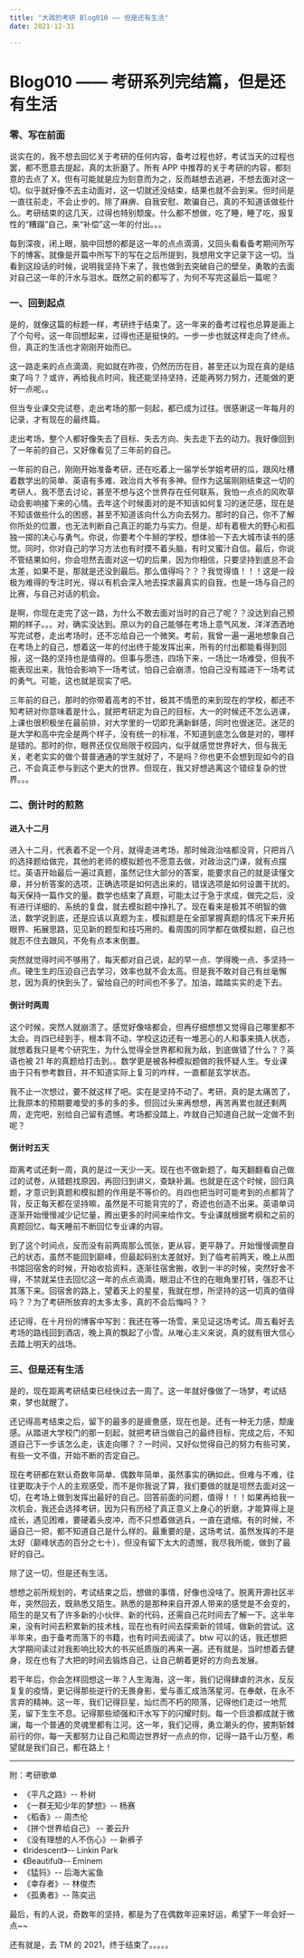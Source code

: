 ```yaml
---
title: "大政的考研 Blog010 —— 但是还有生活"
date: 2021-12-31

---
```


# Blog010 —— 考研系列完结篇，但是还有生活

### 零、写在前面

说实在的，我不想去回忆关于考研的任何内容，备考过程也好，考试当天的过程也罢，都不愿意去提起，真的太折磨了。所有 APP 中推荐的关于考研的内容，都刻意的去点了 X，但有可能就是应为刻意而为之，反而越想去逃避，不想去面对这一切。似乎就好像不去主动面对，这一切就还没结束，结果也就不会到来。但时间是一直往前走，不会止步的。除了麻痹、自我安慰、欺骗自己，真的不知道该做些什么。考研结束的这几天，过得也特别颓废。什么都不想做，吃了睡，睡了吃，报复性的“糟蹋”自己，来“补偿”这一年的付出。。。

每到深夜，闭上眼，脑中回想的都是这一年的点点滴滴，又回头看看备考期间所写下的博客。就像是开篇中所写下的写在之后所提到，我想用文字记录下这一切。当看到这段话的时候，说明我坚持下来了，我也做到去突破自己的壁垒，勇敢的去面对自己这一年的汗水与泪水。既然之前的都写了，为何不写完这最后一篇呢？

### 一、回到起点

是的，就像这篇的标题一样，考研终于结束了。这一年来的备考过程也总算是画上了个句号。这一年回想起来，过得也还是挺快的。一步一步也就这样走向了终点。但，真正的生活也才刚刚开始而已。

这一路走来的点点滴滴，宛如就在昨夜，仍然历历在目，甚至还以为现在真的是结束了吗？？或许，再给我点时间，我还能坚持坚持，还能再努力努力，还能做的更好一点呢。。

但当专业课交完试卷，走出考场的那一刻起，都已成为过往。很感谢这一年每月的记录，才有现在的最终篇。

走出考场，整个人都好像失去了目标、失去方向、失去走下去的动力。我好像回到了一年前的自己，又好像看见了三年前的自己。

一年前的自己，刚刚开始准备考研，还在吃着上一届学长学姐考研的瓜，跟风吐槽着数学出的简单、英语有多难、政治肖大爷有多神。但作为这届刚刚结束这一切的考研人，我不愿去讨论，甚至不想与这个世界存在任何联系，我怕一点点的风吹草动会影响接下来的心情。去年这个时候面对的是不知该如何复习的迷茫感，现在是不知该做些什么的困惑，甚至不知道该向什么方向去努力。那时的自己，你不了解你所处的位置，也无法判断自己真正的能力与实力。但是，却有着极大的野心和孤独一掷的决心与勇气。你说，你要考个牛掰的学校，想体验一下去大城市读书的感觉。同时，你对自己的学习方法也有时摸不着头脑，有时又蜜汁自信。最后，你说不管结果如何，你会坦然去面对这一切的后果，因为你相信，只要坚持到底总不会太差，如果不是，那就是还没到最后。那么值得吗？？？我觉得值！！！这是一段极为难得的专注时光，得以有机会深入地去探求最真实的自我，也是一场与自己的比赛，与自己对话的机会。

是啊，你现在走完了这一路，为什么不敢去面对当时的自己了呢？？没达到自己预期的样子。。。对，确实没达到。原以为的自己能够在考场上意气风发、洋洋洒洒地写完试卷，走出考场时，还不忘给自己一个微笑。考前，我曾一遍一遍地想象自己在考场上的自己，想着这一年的付出终于能发挥出来，所有的付出都能看得到回报，这一路的坚持也是值得的。但事与愿违，四场下来，一场比一场难受，但我不能表现出来，我怕会影响下一场考试，怕自己会崩溃，怕自己没有踏进下一场考试的勇气。可能，这也就是现实了吧。

三年前的自己，那时的你带着高考的不甘，极其不情愿的来到现在的学校，都还不知考研对你意味着是什么，就把考研定为自己的目标，大一的时候还不怎么逃课，上课也很积极坐在最前排，对大学里的一切即充满新鲜感，同时也很迷茫。迷茫的是大学和高中完全是两个样子，没有统一的标准，不知道到底怎么做是对的，哪样是错的。那时的你，眼界还仅仅局限于校园内，似乎就感觉世界好大，但与我无关，老老实实的做个普普通通的学生就好了，不是吗？你也更不会想到现如今的自己，不会真正参与到这个更大的世界。但现在，我又好想逃离这个错综复杂的世界。。。

### 二、倒计时的煎熬

#### 进入十二月

进入十二月，代表着不足一个月，就得走进考场，那时候政治啥都没背，只把肖八的选择题给做完，其他的老师的模拟题也不愿意去做，对政治这门课，就有点摆烂。英语开始最后一遍过真题，虽然记住大部分的答案，能要求自己的就是读懂文章，并分析答案的选项，正确选项是如何选出来的，错误选项是如何设置干扰的。每天保持一篇作文的量。数学也结束了真题，可能太过于急于求成，做完之后，没有进行详细的、系统的复盘，就去模拟题中挣扎了。现在看来是极其不明智的做法，数学说到底，还是应该以真题为主，模拟题是在全部掌握真题的情况下来开拓眼界、拓展思路，见见新的题型和技巧用的。看周围的同学都在做模拟题，自己也就忍不住去跟风，不免有点本末倒置。

突然就觉得时间不够用了，每天都对自己说，起的早一点、学得晚一点、多坚持一点。硬生生的压迫自己去学习，效率也就不会太高。但是我不敢对自己有丝毫懈怠，因为真的快到头了，留给自己的时间也不多了。加油，踏踏实实的走下去。

#### 倒计时两周

这个时候，突然人就崩溃了。感觉好像啥都会，但再仔细想想又觉得自己哪里都不太会。肖四已经到手，根本背不动，学校这边还有一堆恶心的人和事来搞人状态，就想着我只是考个研究生，为什么觉得全世界都和我为敌，到底做错了什么？？英语也被 21 年的真题给打击到。。数学更是被各种模拟题做的我怀疑人生。专业课由于只有参考数目，并不知道实际上复习的咋样，一直都是玄学状态。

我不止一次想过，要不就这样了吧。实在是坚持不动了。考研，真的是太痛苦了，比我原本的预期要难受的多的多的多。但回过头来再想想，再苦再累也就还剩两周，走完吧，别给自己留有遗憾。考场都没踏上，咋就自己知道自己就一定做不到呢？

#### 倒计时五天

距离考试还剩一周，真的是过一天少一天。现在也不做新题了，每天翻翻看自己做过的试卷，从错题找原因，再回归到讲义，查缺补漏。也就是在这个时候，回归真题，才意识到真题和模拟题的作用是不等价的。肖四也把当时可能考到的点都背了背，反正每天都在坚持嘛，虽然是不可能背完的了，奇迹也创造不出来。英语单词逐渐开始慢慢减少记忆量，腾出更多的时间来给作文。专业课就根据考纲和之前的真题回忆，每天睡前不断回忆专业课的内容。

到了这个时间点，反而没有前两周那么慌张，更从容，更平静了。开始慢慢调整自己的状态，虽然不能回到巅峰，但最起码别太差就好。到了临考前两天，晚上从图书馆回宿舍的时候，开始收拾资料，逐渐往宿舍搬，收到一半的时候，突然好舍不得，不禁就呆住去回忆这一年的点点滴滴，眼泪止不住的在眼角里打转，强忍不让其落下来。回宿舍的路上，望着天上的星星，我就在想，所坚持的这一切真的值得吗？？为了考研所放弃的太多太多，真的不会后悔吗？？

还记得，在十月份的博客中写到：我还在等一场雪，来见证这场考试。周五看好去考场的路线回到酒店，晚上真的飘起了小雪。从唯心主义来说，真的就有很大信心去踏上明天的战场。

### 三、但是还有生活

是的，现在距离考研结束已经快过去一周了。这一年就好像做了一场梦，考试结束，梦也就醒了。

还记得高考结束之后，留下的最多的是疲惫感，现在也是。还有一种无力感，颓废感。从踏进大学校门的那一刻起，就把考研当做自己的最终目标，完成之后，不知道自己下一步该怎么走，该走向哪？？一时间，又好似觉得自己的努力有些可笑，有些一文不值，开始不断的否定自己。

现在考研都在默认奇数年简单、偶数年简单，虽然事实的确如此，但难与不难，往往更取决于个人的主观感受，而不是你我说了算，我们要做的就是坦然去面对这一切，在考场上做到发挥出最好的自己。回答前面的问题，值得！！！如果再给我一次机会，我还会选择考研，因为只有历经了真正意义上身心的折磨，才能算得上是成长，遇见困难，要硬着头皮冲，而不只想着做逃兵，一直在退缩。有的时候，不逼自己一把，都不知道自己是什么样的。最重要的是，这场考试，虽然发挥的不是太好（巅峰状态的百分之七十），但没有留下太大的遗憾，我尽我所能，做到了最好的自己。

除了这一切，但是还有生活。

想想之前所规划的，考试结束之后，想做的事情，好像也没啥了。脱离开源社区半年，突然回去，既熟悉又陌生。熟悉的是那种来自开源人带来的感觉是不会变的，陌生的是又有了许多新的小伙伴、新的代码，还需自己花时间去了解一下。这半年来，没有时间去积累新的技术栈，现在也有时间去探索新的领域，做新的尝试。这半年来，由于备考而落下的书籍，也有时间去阅读了。btw 可以的话，我还想把大学期间读过对我影响比较大的书买纸质版的再来一遍。还有就是，当时想着去健身，现在也有了大把的时间去锻炼自己，让自己朝着更好的方向去发展。

若干年后，你会怎样回想这一年？人生海海，这一年，我们记得肆虐的洪水，反反复复的疫情，更记得那些逆行的无畏身影，爱与善汇成浩荡星河，在奉献，在永不言弃的精神。这一年，我们记得巨星，灿烂而不朽的陨落，记得他们走过一地荒芜，留下生生不息。记得那些顽强和汗水写下的闪耀时刻。每一个巨浪都成就于微澜，每一个普通的灵魂里都有江河。这一年，我们记得，勇立潮头的你，披荆斩棘前行的你，每一天都努力让自己和周边世界好一点点的你，记得一路千山万壑，希望就是我们自己，都在路上！

----

附：考研歌单

-    《平凡之路》-- 朴树
-    《一群无知少年的梦想》-- 杨赛
-    《稻香》-- 周杰伦
-    《拼个世界给自己》 -- 姜云升
-    《没有理想的人不伤心》-- 新裤子
-    《Iridescent》-- Linkin Park
-    《Beautiful》-- Eminem
-    《猛犸》-- 后海大鲨鱼
-    《幸存者》-- 林俊杰
-    《孤勇者》-- 陈奕迅







最后，有的人说，奇数年的坚持，都是为了在偶数年迎来好运，希望下一年会好一点~~

还有就是，去 TM 的 2021，终于结束了。。。。。
